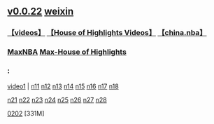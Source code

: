 ## [v0.0.22](https://github.com/littleflute/NBA/edit/master/README.md) [weixin](https://littleflute.github.io/weixin)
### [【videos】](https://www.youtube.com/user/NBA/videos) [【House of Highlights Videos】](https://www.youtube.com/channel/UCqQo7ewe87aYAe7ub5UqXMw/videos) [【china.nba】](https://china.nba.com/)
### [MaxNBA](https://www.youtube.com/user/NBA/videos?view=0&sort=p&flow=grid)  [Max-House of Highlights](https://www.youtube.com/channel/UCqQo7ewe87aYAe7ub5UqXMw/videos?view=0&sort=p&flow=grid)

### : 
[video1](https://mp.weixin.qq.com/mp/homepage?__biz=MzI3MDQyODk3Ng==&hid=1&sn=ce58145d442c375b93975c1ad6d16e74) | 
[n11](https://mp.weixin.qq.com/s/mkck3SrHWSVT2JCwsRRTWg) [n12](https://mp.weixin.qq.com/s/3T_6c9gUHuIX_jiSIXfNTg) [n13](https://mp.weixin.qq.com/s/yRqhF86M0YCZEzuSq2I2lg) [n14](https://mp.weixin.qq.com/s/iqeR6Yti6fFwm1W9__aOFA) [n15](https://mp.weixin.qq.com/s/maL-k0Dft3q21N_ILU071g) [n16](https://mp.weixin.qq.com/s/v5X_LvQB9-3RdBLQCAHWHg) [n17](https://mp.weixin.qq.com/s/vgGwHm3xUIetD2lNKjZCgA) [n18](https://mp.weixin.qq.com/s/xd4g5K9XeuWVgZWTPjrRIA)

[n21](https://mp.weixin.qq.com/s/LqeKTPS9DbA8nO6xY4ZTpw) [n22](https://mp.weixin.qq.com/s/ZsTkp7004TC4kZ2l0WPIgQ) [n23](https://mp.weixin.qq.com/s/t1O7ahyhyXrwB9uLE_2cZg) [n24](https://mp.weixin.qq.com/s/MrDae9-XAPGV9T9PhYrR3A) [n25](https://mp.weixin.qq.com/s/amFp6fSyrEVxx9K1OoLOEw) [n26](https://mp.weixin.qq.com/s/3Tk4LC_6e0uRptctHjDbHg) [n27](https://mp.weixin.qq.com/s/QabonoUz1Orrv_gXrlp2kw) [n28](https://mp.weixin.qq.com/s/kvb11HI4A_JYlVp6E0YO8g)

[0202](0202)  [331M]
